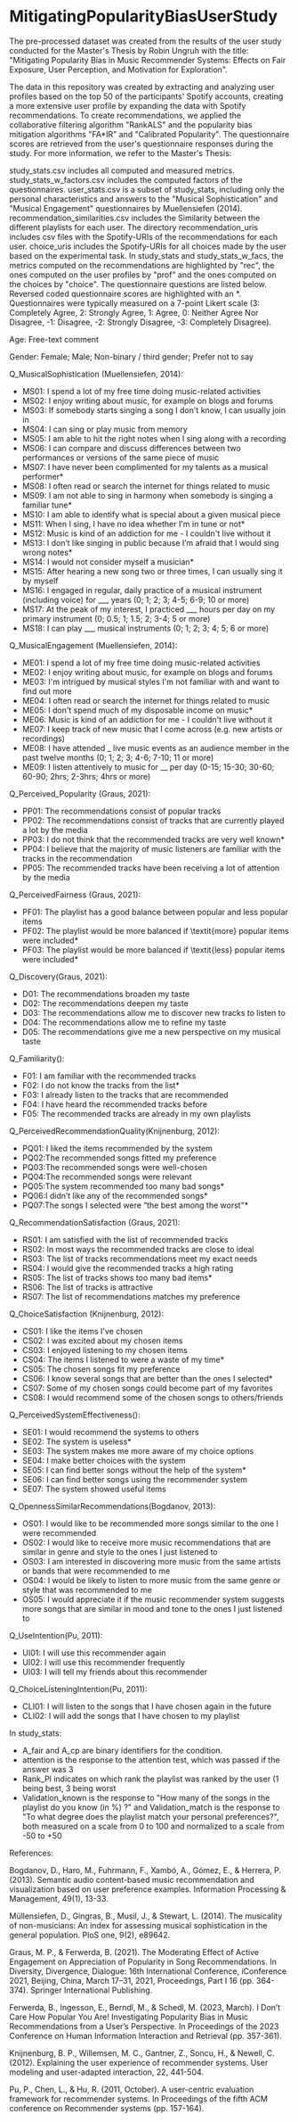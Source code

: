 # MitigatingPopularityBiasUserStudy
The pre-processed dataset was created from the results of the user study conducted for the Master's Thesis by Robin Ungruh with the title: "Mitigating Popularity Bias in Music Recommender Systems: Effects on Fair Exposure, User Perception, and Motivation for Exploration".

The data in this repository was created by extracting and analyzing user profiles based on the top 50 of the participants' Spotify accounts, creating a more extensive user profile by expanding the data with Spotify recommendations. To create recommendations, we applied the collaborative filtering algorithm "RankALS" and the popularity bias mitigation algorithms "FA*IR" and "Calibrated Popularity".
The questionnaire scores are retrieved from the user's questionnaire responses during the study. For more information, we refer to the Master's Thesis: 

study_stats.csv includes all computed and measured metrics. study_stats_w_factors.csv includes the computed factors of the questionnaires. user_stats.csv is a subset of study_stats, including only the personal characteristics and answers to the "Musical Sophistication" and "Musical Engagement" questionnaires by Muellensiefen (2014). recommendation_similarities.csv includes the Similarity between the different playlists for each user. The directory recommendation_uris includes csv files with the Spotify-URIs of the recommendations for each user. choice_uris includes the Spotify-URIs for all choices made by the user based on the experimental task.
In study_stats and study_stats_w_facs, the metrics computed on the recommendations are highlighted by "rec", the ones computed on the user profiles by "prof" and the ones computed on the choices by "choice". The questionnaire questions are listed below. Reversed coded questionnaire scores are highlighted with an *. Questionnaires were typically measured on a 7-point Likert scale (3: Completely Agree, 2: Strongly Agree, 1: Agree, 0: Neither Agree Nor Disagree, -1: Disagree, -2: Strongly Disagree, -3: Completely Disagree).

Age:
Free-text comment

Gender:
Female; Male; Non-binary / third gender; Prefer not to say


Q_MusicalSophistication (Muellensiefen, 2014):
- MS01: I spend a lot of my free time doing music-related activities
- MS02: I enjoy writing about music, for example on blogs and forums
- MS03: If somebody starts singing a song I don't know, I can usually join in
- MS04: I can sing or play music from memory
- MS05: I am able to hit the right notes when I sing along with a recording
- MS06: I can compare and discuss differences between two performances or versions of the same piece of music
- MS07: I have never been complimented for my talents as a musical performer\*
- MS08: I often read or search the internet for things related to music
- MS09: I am not able to sing in harmony when somebody is singing a familiar tune\*
- MS10: I am able to identify what is special about a given musical piece
- MS11: When I sing, I have no idea whether I'm in tune or not\*
- MS12: Music is kind of an addiction for me - I couldn't live without it
- MS13: I don’t like singing in public because I’m afraid that I would sing wrong notes\*
- MS14: I would not consider myself a musician\*
- MS15: After hearing a new song two or three times, I can usually sing it by myself
- MS16: I engaged in regular, daily practice of a musical instrument (including voice) for ___ years (0; 1; 2; 3; 4-5; 6-9; 10 or more)
- MS17: At the peak of my interest, I practiced ___ hours per day on my primary instrument (0; 0.5; 1; 1.5; 2; 3-4; 5 or more)
- MS18: I can play ___ musical instruments (0; 1; 2; 3; 4; 5; 6 or more)


Q_MusicalEngagement (Muellensiefen, 2014):
- ME01: I spend a lot of my free time doing music-related activities
- ME02: I enjoy writing about music, for example on blogs and forums
- ME03: I'm intrigued by musical styles I'm not familiar with and want to find out more
- ME04: I often read or search the internet for things related to music
- ME05: I don't spend much of my disposable income on music\*
- ME06: Music is kind of an addiction for me - I couldn't live without it
- ME07: I keep track of new music that I come across (e.g. new artists or recordings)
- ME08: I have attended \_ live music events as an audience member in the past twelve months (0; 1; 2; 3; 4-6; 7-10; 11 or more)
- ME09: I listen attentively to music for __ per day (0-15; 15-30; 30-60; 60-90; 2hrs; 2-3hrs; 4hrs or more)

Q_Perceived_Popularity (Graus, 2021):
- PP01: The recommendations consist of popular tracks
- PP02: The recommendations consist of tracks that are currently played a lot by the media
- PP03: I do not think that the recommended tracks are very well known\*
- PP04: I believe that the majority of music listeners are familiar with the tracks in the recommendation
- PP05: The recommended tracks have been receiving a lot of attention by the media

Q_PerceivedFairness (Graus, 2021):
- PF01: The playlist has a good balance between popular and less popular items
- PF02: The playlist would be more balanced if \textit{more} popular items were included\*
- PF03: The playlist would be more balanced if \textit{less} popular items were included\*


Q_Discovery(Graus, 2021):
- D01: The recommendations broaden my taste
- D02: The recommendations deepen my taste
- D03: The recommendations allow me to discover new tracks to listen to
- D04: The recommendations allow me to refine my taste
- D05: The recommendations give me a new perspective on my musical taste



Q_Familiarity():
- F01: I am familiar with the recommended tracks
- F02: I do not know the tracks from the list\*
- F03: I already listen to the tracks that are recommended
- F04: I have heard the recommended tracks before 
- F05: The recommended tracks are already in my own playlists


Q_PerceivedRecommendationQuality(Knijnenburg, 2012):
- PQ01: I liked the items recommended by the system
- PQ02:The recommended songs fitted my preference
- PQ03:The recommended songs were well-chosen
- PQ04:The recommended songs were relevant
- PQ05:The system recommended too many bad songs\*
- PQ06:I didn’t like any of the recommended songs\*
- PQ07:The songs I selected were “the best among the worst"\*

Q_RecommendationSatisfaction (Graus, 2021):
- RS01: I am satisfied with the list of recommended tracks
- RS02: In most ways the recommended tracks are close to ideal
- RS03: The list of tracks recommendations meet my exact needs
- RS04: I would give the recommended tracks a high rating
- RS05: The list of tracks shows too many bad items\*
- RS06: The list of tracks is attractive
- RS07: The list of recommendations matches my preference

Q_ChoiceSatisfaction (Knijnenburg, 2012):
- CS01: I like the items I've chosen
- CS02: I was excited about my chosen items
- CS03: I enjoyed listening to my chosen items
- CS04: The items I listened to were a waste of my time\*
- CS05: The chosen songs fit my preference
- CS06: I know several songs that are better than the ones I selected\*
- CS07: Some of my chosen songs could become part of my favorites
- CS08: I would recommend some of the chosen songs to others/friends 

Q_PerceivedSystemEffectiveness():
- SE01: I would recommend the systems to others
- SE02: The system is useless\*
- SE03: The system makes me more aware of my choice options
- SE04: I make better choices with the system
- SE05: I can find better songs without the help of the system\*
- SE06: I can find better songs using the recommender system
- SE07: The system showed useful items



Q_OpennessSimilarRecommendations(Bogdanov, 2013):
- OS01: I would like to be recommended more songs similar to the one I were recommended
- OS02: I would like to receive more music recommendations that are similar in genre and style to the ones I just listened to
- OS03: I am interested in discovering more music from the same artists or bands that were recommended to me
- OS04: I would be likely to listen to more music from the same genre or style that was recommended to me
- OS05: I would appreciate it if the music recommender system suggests more songs that are similar in mood and tone to the ones I just listened to


Q_UseIntention(Pu, 2011):
- UI01: I will use this recommender again
- UI02: I will use this recommender frequently
- UI03: I will tell my friends about this recommender


Q_ChoiceListeningIntention(Pu, 2011):
- CLI01: I will listen to the songs that I have chosen again in the future
- CLI02: I will add the songs that I have chosen to my playlist


In study_stats:
- A_fair and A_cp are binary identifiers for the condition.
- attention is the response to the attention test, which was passed if the answer was 3
- Rank_Pl indicates on which rank the playlist was ranked by the user (1 being best, 3 being worst
- Validation_known is the response to "How many of the songs in the playlist do you know (in %) ?" and Validation_match is the response to "To what degree does the playlist match your personal preferences?", both measured on a scale from 0 to 100 and normalized to a scale from -50 to +50




References:

Bogdanov, D., Haro, M., Fuhrmann, F., Xambó, A., Gómez, E., & Herrera, P. (2013). Semantic audio content-based music recommendation and visualization based on user preference examples. Information Processing & Management, 49(1), 13-33.

Müllensiefen, D., Gingras, B., Musil, J., & Stewart, L. (2014). The musicality of non-musicians: An index for assessing musical sophistication in the general population. PloS one, 9(2), e89642.

Graus, M. P., & Ferwerda, B. (2021). The Moderating Effect of Active Engagement on Appreciation of Popularity in Song Recommendations. In Diversity, Divergence, Dialogue: 16th International Conference, iConference 2021, Beijing, China, March 17–31, 2021, Proceedings, Part I 16 (pp. 364-374). Springer International Publishing.

Ferwerda, B., Ingesson, E., Berndl, M., & Schedl, M. (2023, March). I Don’t Care How Popular You Are! Investigating Popularity Bias in Music Recommendations from a User’s Perspective. In Proceedings of the 2023 Conference on Human Information Interaction and Retrieval (pp. 357-361).

Knijnenburg, B. P., Willemsen, M. C., Gantner, Z., Soncu, H., & Newell, C. (2012). Explaining the user experience of recommender systems. User modeling and user-adapted interaction, 22, 441-504.

Pu, P., Chen, L., & Hu, R. (2011, October). A user-centric evaluation framework for recommender systems. In Proceedings of the fifth ACM conference on Recommender systems (pp. 157-164).
